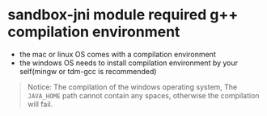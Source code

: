 # sandbox-jni module required g++ compilation environment

- the mac or linux OS comes with a compilation environment
- the windows OS needs to install compilation environment by your self(mingw or tdm-gcc is recommended)

> Notice: The compilation of the windows operating system, The `JAVA_HOME` path cannot contain any spaces, otherwise the compilation will fail.